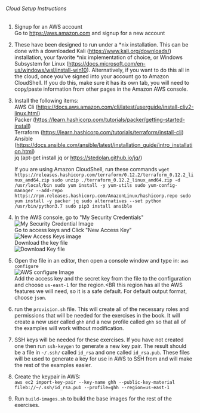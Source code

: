 ###### Cloud Setup Instructions
1. Signup for an AWS account<BR>
Go to https://aws.amazon.com and signup for a new account

2. These have been designed to run under a *nix installation. This can be done with a downloaded Kali (https://www.kali.org/downloads/)
installation, your favorite *nix implementation of choice, or Windows Subsystem for Linux 
   (https://docs.microsoft.com/en-us/windows/wsl/install-win10). 
   Alternatively, if you want to do this all in the cloud, once you've signed into your account go to Amazon CloudShell. If you do this, make sure it has its own tab, you will need to copy/paste information from other pages in the Amazon AWS console.

3. Install the following items:<BR>
AWS Cli (https://docs.aws.amazon.com/cli/latest/userguide/install-cliv2-linux.html) <BR>
   Packer (https://learn.hashicorp.com/tutorials/packer/getting-started-install)<BR>
   Terraform (https://learn.hashicorp.com/tutorials/terraform/install-cli)
   Ansible (https://docs.ansible.com/ansible/latest/installation_guide/intro_installation.html) <BR>
   jq (apt-get install jq or https://stedolan.github.io/jq/)

   If you are using Amazon CloudShell, run these commands
`
wget https://releases.hashicorp.com/terraform/0.12.2/terraform_0.12.2_linux_amd64.zip
sudo unzip ./terraform_0.12.2_linux_amd64.zip -d /usr/local/bin
sudo yum install -y yum-utils
sudo yum-config-manager --add-repo https://rpm.releases.hashicorp.com/AmazonLinux/hashicorp.repo
sudo yum install -y packer jq
sudo alternatives --set python /usr/bin/python3.7
sudo pip3 install ansible 
`
 
4. In the AWS console, go to "My Security Credentials"<BR>
![My Security Credential Image](https://github.com/GrayHatHacking/GHHv6/blob/main/CloudSetup/images/aws-signup-1.png) <BR>
   Go to access keys and Click "New Access Key"<BR>
![New Access Keys image](https://github.com/GrayHatHacking/GHHv6/blob/main/CloudSetup/images/aws-signup-2.png) <BR>
   Download the key file <BR>
![Download Key file](https://github.com/GrayHatHacking/GHHv6/blob/main/CloudSetup/images/aws-signup-3.png) <BR>
   
5. Open the file in an editor, then open a console window and type in:
   `aws configure` <BR>
![AWS configure Image](https://github.com/GrayHatHacking/GHHv6/blob/main/CloudSetup/images/aws-signup-4.png) <BR>
   Add the access key and the secret key from the file to the configuration and choose `us-east-1` for the region.<BR
   this region has all the AWS features we will need, so it is a safe default. For default output format, choose `json`.
   
6. run the `provision.sh` file. This will create all of the necessary roles and permissions that will be needed for the
exercises in the book. It will create a new user called `ghh` and a new profile called `ghh` so that all of the examples
   will work without modification.
   
7. SSH keys will be needed for these exercises. If you have not created one then run `ssh-keygen` to 
generate a new key pair. The result should be a file in `~/.ssh/` called `id_rsa` and one called `id_rsa.pub`. 
   These files will be used to generate a key for use in AWS to SSH from and will make the rest of the examples easier.
   
8. Create the keypair in AWS:<BR>
`aws ec2 import-key-pair --key-name ghh --public-key-material fileb://~/.ssh/id_rsa.pub --profile=ghh --region=us-east-1`
   
9. Run `build-images.sh` to build the base images for the rest of the exercises.


   

